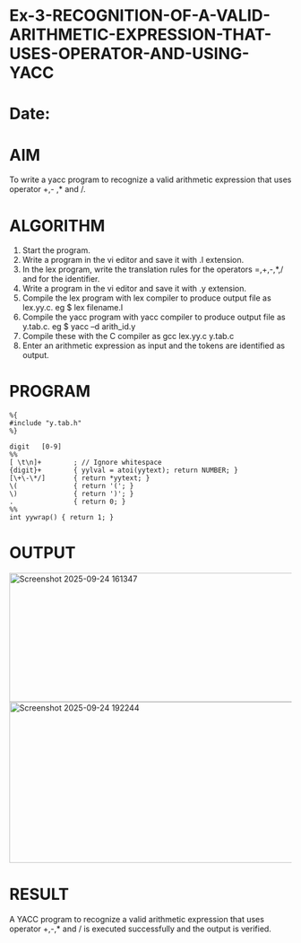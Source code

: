 # Ex-3-RECOGNITION-OF-A-VALID-ARITHMETIC-EXPRESSION-THAT-USES-OPERATOR-AND-USING-YACC
# Date:
# AIM
To write a yacc program to recognize a valid arithmetic expression that uses operator +,- ,* and /.
# ALGORITHM
1.	Start the program.
2.	Write a program in the vi editor and save it with .l extension.
3.	In the lex program, write the translation rules for the operators =,+,-,*,/ and for the identifier.
4.	Write a program in the vi editor and save it with .y extension.
5.	Compile the lex program with lex compiler to produce output file as lex.yy.c. eg $ lex filename.l
6.	Compile the yacc program with yacc compiler to produce output file as y.tab.c. eg $ yacc –d arith_id.y
7.	Compile these with the C compiler as gcc lex.yy.c y.tab.c
8.	Enter an arithmetic expression as input and the tokens are identified as output.
# PROGRAM
```
%{
#include "y.tab.h"
%}

digit   [0-9]
%%
[ \t\n]+        ; // Ignore whitespace
{digit}+        { yylval = atoi(yytext); return NUMBER; }
[\+\-\*/]       { return *yytext; }
\(              { return '('; }
\)              { return ')'; }
.               { return 0; }
%%
int yywrap() { return 1; }
```
# OUTPUT
<img width="684" height="230" alt="Screenshot 2025-09-24 161347" src="https://github.com/user-attachments/assets/2e16c25d-ac4f-4cf8-8b87-dcc8b558896a" />
<img width="672" height="287" alt="Screenshot 2025-09-24 192244" src="https://github.com/user-attachments/assets/e3b6737d-3585-40b3-9f33-996f15745f2e" />


# RESULT
A YACC program to recognize a valid arithmetic expression that uses operator +,-,* and / is executed successfully and the output is verified.
